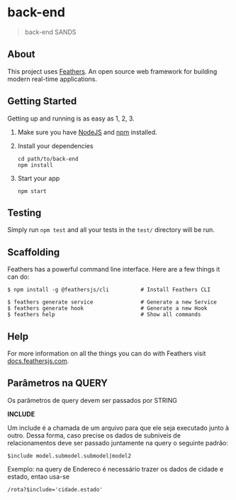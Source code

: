 # back-end

> back-end SANDS

## About

This project uses [Feathers](http://feathersjs.com). An open source web framework for building modern real-time applications.

## Getting Started

Getting up and running is as easy as 1, 2, 3.

1. Make sure you have [NodeJS](https://nodejs.org/) and [npm](https://www.npmjs.com/) installed.
2. Install your dependencies

    ```
    cd path/to/back-end
    npm install
    ```

3. Start your app

    ```
    npm start
    ```

## Testing

Simply run `npm test` and all your tests in the `test/` directory will be run.

## Scaffolding

Feathers has a powerful command line interface. Here are a few things it can do:

```
$ npm install -g @feathersjs/cli          # Install Feathers CLI

$ feathers generate service               # Generate a new Service
$ feathers generate hook                  # Generate a new Hook
$ feathers help                           # Show all commands
```

## Help

For more information on all the things you can do with Feathers visit [docs.feathersjs.com](http://docs.feathersjs.com).

## Parâmetros na QUERY
Os parâmetros de query devem ser passados por STRING 

**INCLUDE**

Um include é a chamada de um arquivo para que ele seja executado junto à outro. Dessa forma, caso precise os dados de subniveis de relacionamentos deve ser passado juntamente na query o seguinte padrão:
```
$include model.submodel.submodel|model2

```
Exemplo: na query de Endereco é necessário trazer os dados de cidade e estado, entao usa-se 
```
/rota?$include='cidade.estado'
```
